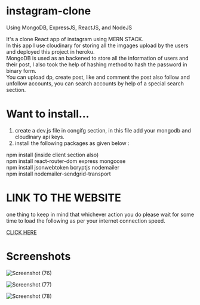 # instagram-clone
Using MongoDB, ExpressJS, ReactJS, and NodeJS

It's a clone React app of instagram using MERN STACK.<br>
In this app I use cloudinary for storing all the imgages upload by the users and deployed this project in heroku.<br>
MongoDB is used as an backened to store all the information of users and their post, I also took the help of hashing method to hash the password in binary form.<br>
You can upload dp, create post, like and comment the post also follow and unfollow accounts, you can search accounts by help of a special search section.<br>


# Want to install...

1. create a dev.js file in congifg section, in this file add your mongodb and cloudinary api keys.<br>
2. install the following packages as given below :<br>

npm install (inside client section also)<br>
npm install react-router-dom express mongoose<br>
npm install jsonwebtoken bcryptjs nodemailer<br>
npm install nodemailer-sendgrid-transport<br>


# LINK TO THE WEBSITE

one thing to keep in mind that whichever action you do please wait for some time to load the following as per your internet connection speed.

[CLICK HERE](https://instaclone-by-sanskar.herokuapp.com/)

 # Screenshots

![Screenshot (76)](https://user-images.githubusercontent.com/79687388/122673413-f7d02600-d1ed-11eb-87dc-b07d560e9b65.png)

![Screenshot (77)](https://user-images.githubusercontent.com/79687388/122673418-fa328000-d1ed-11eb-9c50-84638e489fb8.png)

![Screenshot (78)](https://user-images.githubusercontent.com/79687388/122673420-fc94da00-d1ed-11eb-9234-feacdcf942a3.png)
